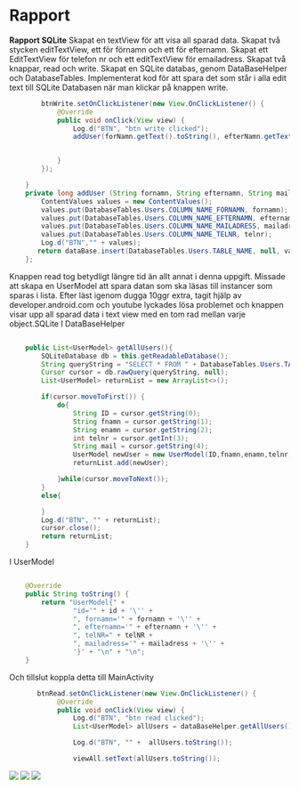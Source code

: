 
# Rapport

**Rapport SQLite**
Skapat en textView för att visa all sparad data.
Skapat två stycken editTextView, ett för förnamn och ett för efternamn.
Skapat ett EditTextView för telefon nr och ett editTextView för emailadress.
Skapat två knappar, read och write.
Skapat en SQLite databas, genom DataBaseHelper och DatabaseTables.
Implementerat kod för att spara det som står i alla edit text till SQLite Databasen när man klickar på knappen write.

```Java
        btnWrite.setOnClickListener(new View.OnClickListener() {
            @Override
            public void onClick(View view) {
                Log.d("BTN", "btn write clicked");
                addUser(forNamn.getText().toString(), efterNamn.getText().toString(),mailAdress.getText().toString(), Integer.parseInt(telNR.getText().toString()));


            }
        });

    }
    private long addUser (String fornamn, String efternamn, String mailadress, int telnr){
        ContentValues values = new ContentValues();
        values.put(DatabaseTables.Users.COLUMN_NAME_FORNAMN, fornamn);
        values.put(DatabaseTables.Users.COLUMN_NAME_EFTERNAMN, efternamn);
        values.put(DatabaseTables.Users.COLUMN_NAME_MAILADRESS, mailadress);
        values.put(DatabaseTables.Users.COLUMN_NAME_TELNR, telnr);
        Log.d("BTN","" + values);
       return dataBase.insert(DatabaseTables.Users.TABLE_NAME, null, values);
    };
```

Knappen read tog betydligt längre tid än allt annat i denna uppgift.
Missade att skapa en UserModel att spara datan som ska läsas till instancer som sparas i lista.
Efter läst igenom dugga 10ggr extra, tagit hjälp av developer.android.com och youtube lyckades lösa problemet och knappen visar upp all sparad data i text view med en tom rad mellan varje object.SQLite
I DataBaseHelper
```Java

    public List<UserModel> getAllUsers(){
        SQLiteDatabase db = this.getReadableDatabase();
        String queryString = "SELECT * FROM " + DatabaseTables.Users.TABLE_NAME;
        Cursor cursor = db.rawQuery(queryString, null);
        List<UserModel> returnList = new ArrayList<>();

        if(cursor.moveToFirst()) {
            do{
                String ID = cursor.getString(0);
                String fnamn = cursor.getString(1);
                String enamn = cursor.getString(2);
                int telnr = cursor.getInt(3);
                String mail = cursor.getString(4);
                UserModel newUser = new UserModel(ID,fnamn,enamn,telnr,mail);
                returnList.add(newUser);

            }while(cursor.moveToNext());
        }
        else{

        }
        Log.d("BTN", "" + returnList);
        cursor.close();
        return returnList;
    }
```
I UserModel
```Java

    @Override
    public String toString() {
        return "UserModel{" +
                "id='" + id + '\'' +
                ", fornamn='" + fornamn + '\'' +
                ", efternamn='" + efternamn + '\'' +
                ", telNR=" + telNR +
                ", mailadress='" + mailadress + '\'' +
                '}' + "\n" + "\n";
    }

```

Och tillslut koppla detta till MainActivity
```Java
       btnRead.setOnClickListener(new View.OnClickListener() {
            @Override
            public void onClick(View view) {
                Log.d("BTN", "btn read clicked");
                List<UserModel> allUsers = dataBaseHelper.getAllUsers();

                Log.d("BTN", "" +  allUsers.toString());

                viewAll.setText(allUsers.toString());
```


![](write.png)
![](write2.png)
![](read.png)

